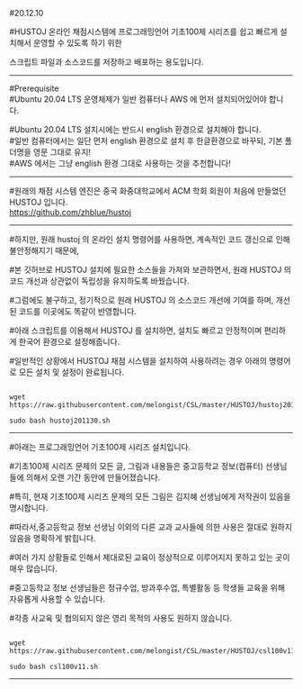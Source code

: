 #20.12.10   

#HUSTOJ 온라인 채점시스템에 프로그래밍언어 기초100제 시리즈를 쉽고 빠르게 설치해서 운영할 수 있도록 하기 위한  
   
스크립트 파일과 소스코드를 저장하고 배포하는 용도입니다.    
   
***
   
#Prerequisite   
#Ubuntu 20.04 LTS 운영체제가 일반 컴퓨터나 AWS 에 먼저 설치되어있어야 합니다.   
   
#Ubuntu 20.04 LTS 설치시에는 반드시 english 환경으로 설치해야 합니다.   
#일반 컴퓨터에서는 일단 먼저 english 환경으로 설치 후 한글환경으로 바꾸되, 기본 폴더명을 영문 그대로 유지!   
#AWS 에서는 그냥 english 환경 그대로 사용하는 것을 추천합니다!   
   
***
   
#원래의 채점 시스템 엔진은 중국 화중대학교에서 ACM 학회 회원이 처음에 만들었던 HUSTOJ 입니다.  
<https://github.com/zhblue/hustoj>   
   
***
   
#하지만, 원래 hustoj 의 온라인 설치 명령어를 사용하면, 계속적인 코드 갱신으로 인해 불안정해지기 때문에,   
   
#본 깃허브로 HUSTOJ 설치에 필요한 소스들을 가져와 보관하면서, 원래 HUSTOJ 의 코드 개선과 상관없이 독립성을 유지하도록 바꿨습니다.   
   
#그럼에도 불구하고, 정기적으로 원래 HUSTOJ 의 소스코드 개선에 기여를 하며, 개선된 코드를 이곳에도 똑같이 반영합니다.   
   
#아래 스크립트를 이용해서 HUSTOJ 를 설치하면, 설치도 빠르고 안정적이며 편리하게 한국어 환경으로 설정해줍니다.   
   
#일반적인 상황에서 HUSTOJ 채점 시스템을 설치하여 사용하려는 경우 아래의 명령어로 모든 설치 및 설정이 완료됩니다.   
   
<pre><code>
wget https://raw.githubusercontent.com/melongist/CSL/master/HUSTOJ/hustoj201130.sh
   
sudo bash hustoj201130.sh
</code></pre>
   
***   
   
#아래는 프로그래밍언어 기초100제 시리즈 설치입니다.   
   
#기초100제 시리즈 문제의 모든 글, 그림과 내용들은 중고등학교 정보(컴퓨터) 선생님들에 의해서 오랜 기간 동안에 만들어졌습니다.   
   
#특히, 현재 기초100제 시리즈 문제의 모든 그림은 김지혜 선생님에게 저작권이 있음을 명시합니다.   
   
   
#따라서,중고등학교 정보 선생님 이외의 다른 교과 교사들에 의한 사용은 절대로 원하지 않음을 명확하게 밝힙니다.   
   
#여러 가지 상황들로 인해서 제대로된 교육이 정상적으로 이루어지지 못하고 있는 곳이 매우 많습니다.   
   
   
#중고등학교 정보 선생님들은 정규수업, 방과후수업, 특별활동 등 학생들 교육을 위해 자유롭게 사용할 수 있습니다.   
   
#각종 사교육 및 협의되지 않은 영리 목적의 사용도 원하지 않습니다.   
   
   
<pre><code>
wget https://raw.githubusercontent.com/melongist/CSL/master/HUSTOJ/csl100v11.sh
   
sudo bash csl100v11.sh
</code></pre>
   
***   
   

